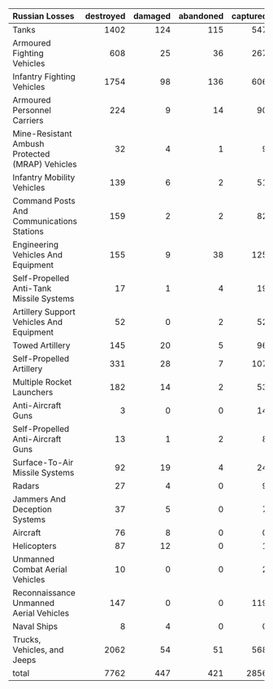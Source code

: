 | Russian Losses                                   |   destroyed |   damaged |   abandoned |   captured |   total |
|:-------------------------------------------------|------------:|----------:|------------:|-----------:|--------:|
| Tanks                                            |        1402 |       124 |         115 |        547 |    2188 |
| Armoured Fighting Vehicles                       |         608 |        25 |          36 |        267 |     936 |
| Infantry Fighting Vehicles                       |        1754 |        98 |         136 |        606 |    2594 |
| Armoured Personnel Carriers                      |         224 |         9 |          14 |         90 |     337 |
| Mine-Resistant Ambush Protected  (MRAP) Vehicles |          32 |         4 |           1 |          9 |      46 |
| Infantry Mobility Vehicles                       |         139 |         6 |           2 |         51 |     198 |
| Command Posts And Communications Stations        |         159 |         2 |           2 |         82 |     245 |
| Engineering Vehicles And Equipment               |         155 |         9 |          38 |        125 |     327 |
| Self-Propelled Anti-Tank Missile Systems         |          17 |         1 |           4 |         19 |      41 |
| Artillery Support Vehicles And Equipment         |          52 |         0 |           2 |         52 |     106 |
| Towed Artillery                                  |         145 |        20 |           5 |         96 |     266 |
| Self-Propelled Artillery                         |         331 |        28 |           7 |        107 |     473 |
| Multiple Rocket Launchers                        |         182 |        14 |           2 |         53 |     251 |
| Anti-Aircraft Guns                               |           3 |         0 |           0 |         14 |      17 |
| Self-Propelled Anti-Aircraft Guns                |          13 |         1 |           2 |          8 |      24 |
| Surface-To-Air Missile Systems                   |          92 |        19 |           4 |         24 |     139 |
| Radars                                           |          27 |         4 |           0 |          9 |      40 |
| Jammers And Deception Systems                    |          37 |         5 |           0 |          7 |      49 |
| Aircraft                                         |          76 |         8 |           0 |          0 |      84 |
| Helicopters                                      |          87 |        12 |           0 |          1 |     100 |
| Unmanned Combat Aerial Vehicles                  |          10 |         0 |           0 |          2 |      12 |
| Reconnaissance Unmanned Aerial Vehicles          |         147 |         0 |           0 |        119 |     266 |
| Naval Ships                                      |           8 |         4 |           0 |          0 |      12 |
| Trucks, Vehicles, and Jeeps                      |        2062 |        54 |          51 |        568 |    2735 |
| total                                            |        7762 |       447 |         421 |       2856 |   11486 |